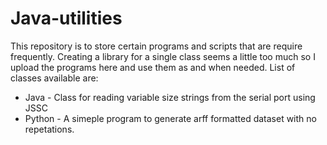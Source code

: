 # Java-utilities
This repository is to store certain programs and scripts that are require frequently. Creating a library for a single class seems a little too much so I upload the programs here and use them as and when needed. List of classes available are:
<ul>
  <li> Java - Class for reading variable size strings from the serial port using JSSC</li>
  <li> Python - A simeple program to generate arff formatted dataset with no repetations.</li>
</ul>
